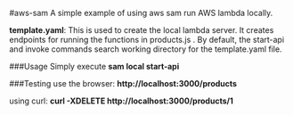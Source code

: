 #aws-sam
A simple example of using aws sam run AWS lambda locally.

**template.yaml**: This is used to create the local lambda server. It creates endpoints for running the functions in products.js . By default, the start-api and invoke commands search working directory for the template.yaml file.

###Usage
Simply execute **sam local start-api**

###Testing
use the browser: **http://localhost:3000/products**

using curl: **curl -XDELETE http://localhost:3000/products/1**